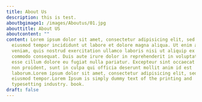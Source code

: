 ```yaml
---
title: About Us
description: this is test.
aboutbgimage1: /images/Aboutus/01.jpg
abouttitle: About US
aboutcontent: ""
content: Lorem ipsum dolor sit amet, consectetur adipisicing elit, sed do
  eiusmod tempor incididunt ut labore et dolore magna aliqua. Ut enim ad minim
  veniam, quis nostrud exercitation ullamco laboris nisi ut aliquip ex ea
  commodo consequat. Duis aute irure dolor in reprehenderit in voluptate velit
  esse cillum dolore eu fugiat nulla pariatur. Excepteur sint occaecat cupidatat
  non proident, sunt in culpa qui officia deserunt mollit anim id est
  laborum.Lorem ipsum dolor sit amet, consectetur adipisicing elit, sed do
  eiusmod tempor.Lorem Ipsum is simply dummy text of the printing and
  typesetting industry. book.
draft: false
---
```


